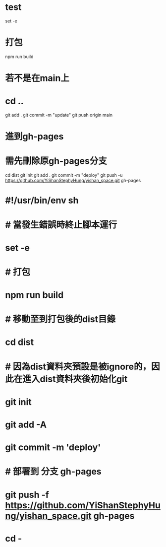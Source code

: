 # test
set -e

# 打包
npm run build

# 若不是在main上
# cd ..
git add .
git commit -m "update"
git push origin main

# 進到gh-pages
# 需先刪除原gh-pages分支
cd dist
git init
git add .
git commit -m "deploy"
git push -u https://github.com/YiShanStephyHung/yishan_space.git gh-pages

# #!/usr/bin/env sh
# # 當發生錯誤時終止腳本運行
# set -e

# # 打包
# npm run build

# # 移動至到打包後的dist目錄 
# cd dist

# # 因為dist資料夾預設是被ignore的，因此在進入dist資料夾後初始化git
# git init 
# git add -A
# git commit -m 'deploy'

# # 部署到 分支 gh-pages
# git push -f https://github.com/YiShanStephyHung/yishan_space.git gh-pages

# cd -